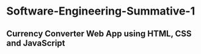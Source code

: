 # **Software-Engineering-Summative-1**

## **Currency Converter Web App using HTML, CSS and JavaScript**

